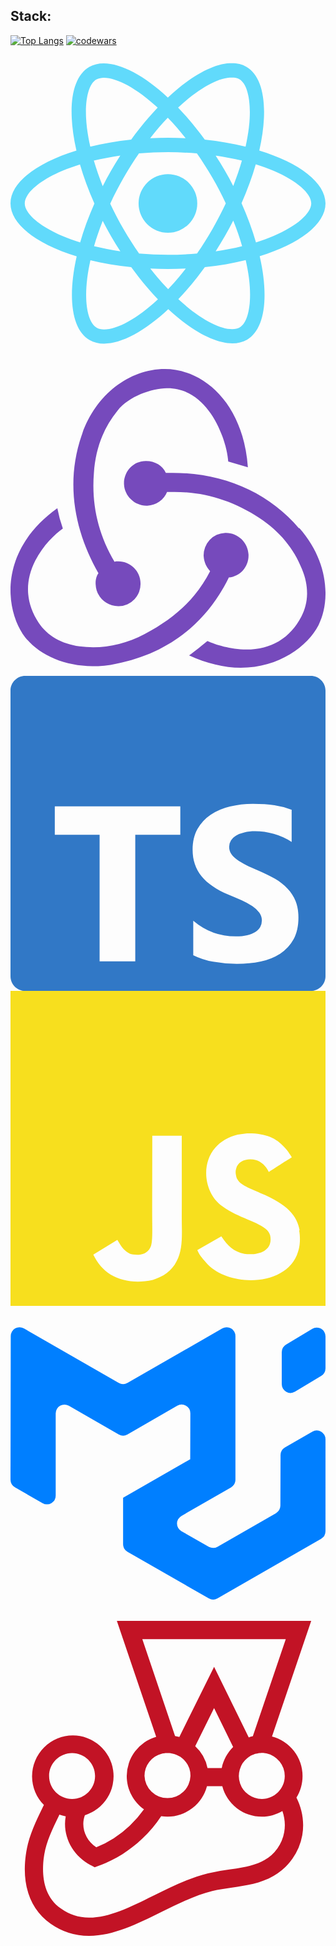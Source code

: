 ## Stack:

[![Top Langs](https://github-readme-stats.vercel.app/api/top-langs/?username=ncsoftt2&layout=compact)](https://github.com/ncsoftt2)
[![codewars](https://www.codewars.com/users/nonamesecond/badges/large)](https://www.codewars.com/users/nonamesecond)
<svg fill=#61DAFB role="img" viewBox="0 0 24 24" xmlns="http://www.w3.org/2000/svg"><path d="M14.23 12.004a2.236 2.236 0 0 1-2.235 2.236 2.236 2.236 0 0 1-2.236-2.236 2.236 2.236 0 0 1 2.235-2.236 2.236 2.236 0 0 1 2.236 2.236zm2.648-10.69c-1.346 0-3.107.96-4.888 2.622-1.78-1.653-3.542-2.602-4.887-2.602-.41 0-.783.093-1.106.278-1.375.793-1.683 3.264-.973 6.365C1.98 8.917 0 10.42 0 12.004c0 1.59 1.99 3.097 5.043 4.03-.704 3.113-.39 5.588.988 6.38.32.187.69.275 1.102.275 1.345 0 3.107-.96 4.888-2.624 1.78 1.654 3.542 2.603 4.887 2.603.41 0 .783-.09 1.106-.275 1.374-.792 1.683-3.263.973-6.365C22.02 15.096 24 13.59 24 12.004c0-1.59-1.99-3.097-5.043-4.032.704-3.11.39-5.587-.988-6.38-.318-.184-.688-.277-1.092-.278zm-.005 1.09v.006c.225 0 .406.044.558.127.666.382.955 1.835.73 3.704-.054.46-.142.945-.25 1.44-.96-.236-2.006-.417-3.107-.534-.66-.905-1.345-1.727-2.035-2.447 1.592-1.48 3.087-2.292 4.105-2.295zm-9.77.02c1.012 0 2.514.808 4.11 2.28-.686.72-1.37 1.537-2.02 2.442-1.107.117-2.154.298-3.113.538-.112-.49-.195-.964-.254-1.42-.23-1.868.054-3.32.714-3.707.19-.09.4-.127.563-.132zm4.882 3.05c.455.468.91.992 1.36 1.564-.44-.02-.89-.034-1.345-.034-.46 0-.915.01-1.36.034.44-.572.895-1.096 1.345-1.565zM12 8.1c.74 0 1.477.034 2.202.093.406.582.802 1.203 1.183 1.86.372.64.71 1.29 1.018 1.946-.308.655-.646 1.31-1.013 1.95-.38.66-.773 1.288-1.18 1.87-.728.063-1.466.098-2.21.098-.74 0-1.477-.035-2.202-.093-.406-.582-.802-1.204-1.183-1.86-.372-.64-.71-1.29-1.018-1.946.303-.657.646-1.313 1.013-1.954.38-.66.773-1.286 1.18-1.868.728-.064 1.466-.098 2.21-.098zm-3.635.254c-.24.377-.48.763-.704 1.16-.225.39-.435.782-.635 1.174-.265-.656-.49-1.31-.676-1.947.64-.15 1.315-.283 2.015-.386zm7.26 0c.695.103 1.365.23 2.006.387-.18.632-.405 1.282-.66 1.933-.2-.39-.41-.783-.64-1.174-.225-.392-.465-.774-.705-1.146zm3.063.675c.484.15.944.317 1.375.498 1.732.74 2.852 1.708 2.852 2.476-.005.768-1.125 1.74-2.857 2.475-.42.18-.88.342-1.355.493-.28-.958-.646-1.956-1.1-2.98.45-1.017.81-2.01 1.085-2.964zm-13.395.004c.278.96.645 1.957 1.1 2.98-.45 1.017-.812 2.01-1.086 2.964-.484-.15-.944-.318-1.37-.5-1.732-.737-2.852-1.706-2.852-2.474 0-.768 1.12-1.742 2.852-2.476.42-.18.88-.342 1.356-.494zm11.678 4.28c.265.657.49 1.312.676 1.948-.64.157-1.316.29-2.016.39.24-.375.48-.762.705-1.158.225-.39.435-.788.636-1.18zm-9.945.02c.2.392.41.783.64 1.175.23.39.465.772.705 1.143-.695-.102-1.365-.23-2.006-.386.18-.63.406-1.282.66-1.933zM17.92 16.32c.112.493.2.968.254 1.423.23 1.868-.054 3.32-.714 3.708-.147.09-.338.128-.563.128-1.012 0-2.514-.807-4.11-2.28.686-.72 1.37-1.536 2.02-2.44 1.107-.118 2.154-.3 3.113-.54zm-11.83.01c.96.234 2.006.415 3.107.532.66.905 1.345 1.727 2.035 2.446-1.595 1.483-3.092 2.295-4.11 2.295-.22-.005-.406-.05-.553-.132-.666-.38-.955-1.834-.73-3.703.054-.46.142-.944.25-1.438zm4.56.64c.44.02.89.034 1.345.034.46 0 .915-.01 1.36-.034-.44.572-.895 1.095-1.345 1.565-.455-.47-.91-.993-1.36-1.565z"/></svg>
<svg fill=#764ABC role="img" viewBox="0 0 24 24" xmlns="http://www.w3.org/2000/svg"><path d="M16.634 16.504c.87-.075 1.543-.84 1.5-1.754-.047-.914-.796-1.648-1.709-1.648h-.061a1.71 1.71 0 00-1.648 1.769c.03.479.226.869.494 1.153-1.048 2.038-2.621 3.536-5.005 4.795-1.603.838-3.296 1.154-4.944.93-1.378-.195-2.456-.81-3.116-1.799-.988-1.499-1.078-3.116-.255-4.734.6-1.17 1.499-2.023 2.099-2.443a9.96 9.96 0 01-.42-1.543C-.868 14.408-.416 18.752.932 20.805c1.004 1.498 3.057 2.456 5.304 2.456.6 0 1.23-.044 1.843-.194 3.897-.749 6.848-3.086 8.541-6.532zm5.348-3.746c-2.32-2.728-5.738-4.226-9.634-4.226h-.51c-.253-.554-.837-.899-1.498-.899h-.045c-.943 0-1.678.81-1.647 1.753.03.898.794 1.648 1.708 1.648h.074a1.69 1.69 0 001.499-1.049h.555c2.309 0 4.495.674 6.488 1.992 1.527 1.005 2.622 2.323 3.237 3.897.538 1.288.509 2.547-.045 3.597-.855 1.647-2.294 2.517-4.196 2.517-1.199 0-2.367-.375-2.967-.644-.36.298-.96.793-1.394 1.093 1.318.598 2.652.943 3.94.943 2.922 0 5.094-1.647 5.919-3.236.898-1.798.824-4.824-1.47-7.416zM6.49 17.042c.03.899.793 1.648 1.708 1.648h.06a1.688 1.688 0 001.648-1.768c0-.9-.779-1.647-1.693-1.647h-.06c-.06 0-.15 0-.226.029-1.243-2.098-1.768-4.347-1.572-6.772.12-1.828.72-3.417 1.797-4.735.9-1.124 2.593-1.68 3.747-1.708 3.236-.061 4.585 3.971 4.689 5.574l1.498.45C17.741 3.197 14.686.62 11.764.62 9.02.62 6.49 2.613 5.47 5.535 4.077 9.43 4.991 13.177 6.7 16.174c-.15.195-.24.539-.21.868z"/></svg>
<svg fill=#3178C6 role="img" viewBox="0 0 24 24" xmlns="http://www.w3.org/2000/svg"><path d="M1.125 0C.502 0 0 .502 0 1.125v21.75C0 23.498.502 24 1.125 24h21.75c.623 0 1.125-.502 1.125-1.125V1.125C24 .502 23.498 0 22.875 0zm17.363 9.75c.612 0 1.154.037 1.627.111a6.38 6.38 0 0 1 1.306.34v2.458a3.95 3.95 0 0 0-.643-.361 5.093 5.093 0 0 0-.717-.26 5.453 5.453 0 0 0-1.426-.2c-.3 0-.573.028-.819.086a2.1 2.1 0 0 0-.623.242c-.17.104-.3.229-.393.374a.888.888 0 0 0-.14.49c0 .196.053.373.156.529.104.156.252.304.443.444s.423.276.696.41c.273.135.582.274.926.416.47.197.892.407 1.266.628.374.222.695.473.963.753.268.279.472.598.614.957.142.359.214.776.214 1.253 0 .657-.125 1.21-.373 1.656a3.033 3.033 0 0 1-1.012 1.085 4.38 4.38 0 0 1-1.487.596c-.566.12-1.163.18-1.79.18a9.916 9.916 0 0 1-1.84-.164 5.544 5.544 0 0 1-1.512-.493v-2.63a5.033 5.033 0 0 0 3.237 1.2c.333 0 .624-.03.872-.09.249-.06.456-.144.623-.25.166-.108.29-.234.373-.38a1.023 1.023 0 0 0-.074-1.089 2.12 2.12 0 0 0-.537-.5 5.597 5.597 0 0 0-.807-.444 27.72 27.72 0 0 0-1.007-.436c-.918-.383-1.602-.852-2.053-1.405-.45-.553-.676-1.222-.676-2.005 0-.614.123-1.141.369-1.582.246-.441.58-.804 1.004-1.089a4.494 4.494 0 0 1 1.47-.629 7.536 7.536 0 0 1 1.77-.201zm-15.113.188h9.563v2.166H9.506v9.646H6.789v-9.646H3.375z"/></svg>
<svg fill=#F7DF1E role="img" viewBox="0 0 24 24" xmlns="http://www.w3.org/2000/svg"><path d="M0 0h24v24H0V0zm22.034 18.276c-.175-1.095-.888-2.015-3.003-2.873-.736-.345-1.554-.585-1.797-1.14-.091-.33-.105-.51-.046-.705.15-.646.915-.84 1.515-.66.39.12.75.42.976.9 1.034-.676 1.034-.676 1.755-1.125-.27-.42-.404-.601-.586-.78-.63-.705-1.469-1.065-2.834-1.034l-.705.089c-.676.165-1.32.525-1.71 1.005-1.14 1.291-.811 3.541.569 4.471 1.365 1.02 3.361 1.244 3.616 2.205.24 1.17-.87 1.545-1.966 1.41-.811-.18-1.26-.586-1.755-1.336l-1.83 1.051c.21.48.45.689.81 1.109 1.74 1.756 6.09 1.666 6.871-1.004.029-.09.24-.705.074-1.65l.046.067zm-8.983-7.245h-2.248c0 1.938-.009 3.864-.009 5.805 0 1.232.063 2.363-.138 2.711-.33.689-1.18.601-1.566.48-.396-.196-.597-.466-.83-.855-.063-.105-.11-.196-.127-.196l-1.825 1.125c.305.63.75 1.172 1.324 1.517.855.51 2.004.675 3.207.405.783-.226 1.458-.691 1.811-1.411.51-.93.402-2.07.397-3.346.012-2.054 0-4.109 0-6.179l.004-.056z"/></svg>
<svg fill=#007FFF role="img" viewBox="0 0 24 24" xmlns="http://www.w3.org/2000/svg"><path d="M20.229 15.793a.666.666 0 0 0 .244-.243.666.666 0 0 0 .09-.333l.012-3.858a.666.666 0 0 1 .09-.333.666.666 0 0 1 .245-.243L23 9.58a.667.667 0 0 1 .333-.088.667.667 0 0 1 .333.09.667.667 0 0 1 .244.243.666.666 0 0 1 .089.333v7.014a.667.667 0 0 1-.335.578l-7.893 4.534a.666.666 0 0 1-.662 0l-6.194-3.542a.667.667 0 0 1-.246-.244.667.667 0 0 1-.09-.335v-3.537c0-.004.004-.006.008-.004s.008 0 .008-.005v-.004c0-.003.002-.005.004-.007l5.102-2.93c.004-.003.002-.01-.003-.01a.005.005 0 0 1-.004-.002.005.005 0 0 1-.001-.004l.01-3.467a.667.667 0 0 0-.333-.58.667.667 0 0 0-.667 0L8.912 9.799a.667.667 0 0 1-.665 0l-3.804-2.19a.667.667 0 0 0-.999.577v6.267a.667.667 0 0 1-.332.577.666.666 0 0 1-.332.09.667.667 0 0 1-.333-.088L.336 13.825a.667.667 0 0 1-.246-.244.667.667 0 0 1-.09-.336L.019 2.292a.667.667 0 0 1 .998-.577l7.23 4.153a.667.667 0 0 0 .665 0l7.228-4.153a.666.666 0 0 1 .333-.088.666.666 0 0 1 .333.09.667.667 0 0 1 .244.244.667.667 0 0 1 .088.333V13.25c0 .117-.03.232-.089.334a.667.667 0 0 1-.245.244l-3.785 2.18a.667.667 0 0 0-.245.245.666.666 0 0 0-.089.334.667.667 0 0 0 .09.334.666.666 0 0 0 .247.244l2.088 1.189a.67.67 0 0 0 .33.087.667.667 0 0 0 .332-.089l4.457-2.56Zm.438-9.828a.666.666 0 0 0 .09.335.666.666 0 0 0 .248.244.667.667 0 0 0 .67-.008l2.001-1.2a.666.666 0 0 0 .237-.243.667.667 0 0 0 .087-.329V2.32a.667.667 0 0 0-.091-.335.667.667 0 0 0-.584-.33.667.667 0 0 0-.334.094l-2 1.2a.666.666 0 0 0-.238.243.668.668 0 0 0-.086.329v2.445Z"/></svg>
<svg fill=#C21325 role="img" viewBox="0 0 24 24" xmlns="http://www.w3.org/2000/svg"><path d="M22.251 11.82a3.117 3.117 0 0 0-2.328-3.01L22.911 0H8.104L11.1 8.838a3.116 3.116 0 0 0-2.244 2.988c0 1.043.52 1.967 1.313 2.536a8.279 8.279 0 0 1-1.084 1.244 8.14 8.14 0 0 1-2.55 1.647c-.834-.563-1.195-1.556-.869-2.446a3.11 3.11 0 0 0-.91-6.08 3.117 3.117 0 0 0-3.113 3.113c0 .848.347 1.626.903 2.182-.048.097-.097.195-.146.299-.465.959-.993 2.043-1.195 3.259-.403 2.432.257 4.384 1.849 5.489A5.093 5.093 0 0 0 5.999 24c1.827 0 3.682-.917 5.475-1.807 1.279-.632 2.599-1.292 3.898-1.612.48-.118.98-.187 1.508-.264 1.07-.153 2.175-.312 3.168-.89a4.482 4.482 0 0 0 2.182-3.091c.174-.994 0-1.994-.444-2.87.298-.48.465-1.042.465-1.647zm-1.355 0c0 .965-.785 1.75-1.75 1.75a1.753 1.753 0 0 1-1.085-3.126l.007-.007c.056-.042.118-.084.18-.125 0 0 .008 0 .008-.007.028-.014.055-.035.083-.05.007 0 .014-.006.021-.006.028-.014.063-.028.097-.042.035-.014.07-.027.098-.041.007 0 .013-.007.02-.007.028-.007.056-.021.084-.028.007 0 .02-.007.028-.007.034-.007.062-.014.097-.02h.007l.104-.022c.007 0 .02 0 .028-.007.028 0 .055-.007.083-.007h.035c.035 0 .07-.007.111-.007h.09c.028 0 .05 0 .077.007h.014c.055.007.111.014.167.028a1.766 1.766 0 0 1 1.396 1.723zM10.043 1.39h10.93l-2.509 7.4c-.104.02-.208.055-.312.09l-2.64-5.385-2.648 5.35c-.104-.034-.216-.055-.327-.076l-2.494-7.38zm4.968 9.825a3.083 3.083 0 0 0-.938-1.668l1.438-2.904 1.452 2.967c-.43.43-.743.98-.868 1.605H15.01zm-3.481-1.098c.034-.007.062-.014.097-.02h.02c.029-.008.056-.008.084-.015h.028c.028 0 .049-.007.076-.007h.271c.028 0 .049.007.07.007.014 0 .02 0 .035.007.027.007.048.007.076.014.007 0 .014 0 .028.007l.097.02h.007c.028.008.056.015.083.029.007 0 .014.007.028.007.021.007.049.014.07.027.007 0 .014.007.02.007.028.014.056.021.084.035h.007a.374.374 0 0 1 .09.049h.007c.028.014.056.034.084.048.007 0 .007.007.013.007.028.014.05.035.077.049l.007.007c.083.062.16.132.236.201l.007.007a1.747 1.747 0 0 1 .48 1.209 1.752 1.752 0 0 1-3.502 0 1.742 1.742 0 0 1 1.32-1.695zm-6.838-.049c.966 0 1.751.786 1.751 1.751s-.785 1.751-1.75 1.751-1.752-.785-1.752-1.75.786-1.752 1.751-1.752zm16.163 6.025a3.07 3.07 0 0 1-1.508 2.133c-.758.438-1.689.577-2.669.716a17.29 17.29 0 0 0-1.64.291c-1.445.355-2.834 1.05-4.182 1.717-1.724.854-3.35 1.66-4.857 1.66a3.645 3.645 0 0 1-2.154-.688c-1.529-1.056-1.453-3.036-1.272-4.12.167-1.015.632-1.966 1.077-2.877.028-.055.049-.104.077-.16.152.056.312.098.479.126-.264 1.473.486 2.994 1.946 3.745l.264.139.284-.104c1.216-.431 2.342-1.133 3.336-2.071a9.334 9.334 0 0 0 1.445-1.716c.16.027.32.034.48.034a3.117 3.117 0 0 0 3.008-2.327h1.167a3.109 3.109 0 0 0 3.01 2.327c.576 0 1.11-.16 1.57-.43.18.52.236 1.063.139 1.605z"/></svg>


